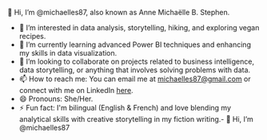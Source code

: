 👋 Hi, I’m @michaelles87, also known as Anne Michaëlle B. Stephen.
- 👀 I’m interested in data analysis, storytelling, hiking, and exploring vegan recipes.
- 🌱 I’m currently learning advanced Power BI techniques and enhancing my skills in data visualization.
- 💞️ I’m looking to collaborate on projects related to business intelligence, data storytelling, or anything that involves solving problems with data.
- 📫 How to reach me: You can email me at michaelles87@gmail.com or connect with me on LinkedIn [here](https://www.linkedin.com/in/anne-michaëlle-stephen).
- 😄 Pronouns: She/Her.
- ⚡ Fun fact: I'm bilingual (English & French) and love blending my analytical skills with creative storytelling in my fiction writing.- 👋 Hi, I’m @michaelles87


<!---
michaelles87/michaelles87 is a ✨ special ✨ repository because its `README.md` (this file) appears on your GitHub profile.
You can click the Preview link to take a look at your changes.
--->
